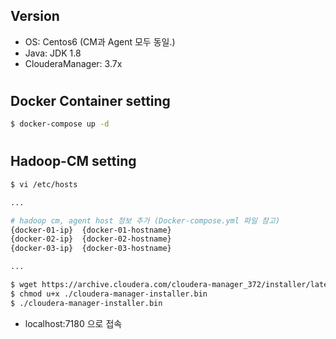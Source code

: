 ## Version

- OS: Centos6 (CM과 Agent 모두 동일.)
- Java: JDK 1.8
- ClouderaManager: 3.7x

#

## Docker Container setting

```bash
$ docker-compose up -d
```

#

## Hadoop-CM setting

```bash
$ vi /etc/hosts
```

```bash
...

# hadoop cm, agent host 정보 추가 (Docker-compose.yml 파일 참고)
{docker-01-ip}  {docker-01-hostname}
{docker-02-ip}  {docker-02-hostname}
{docker-03-ip}  {docker-03-hostname}

...
```

```bash
$ wget https://archive.cloudera.com/cloudera-manager_372/installer/latest/cloudera-manager-installer.bin
$ chmod u+x ./cloudera-manager-installer.bin
$ ./cloudera-manager-installer.bin
```

- localhost:7180 으로 접속
